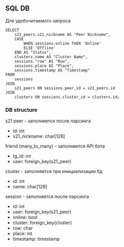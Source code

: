 ## SQL DB

Для удобочитаемого запроса
```
SELECT 
    s21_peers.s21_nickname AS "Peer Nickname",
    CASE 
        WHEN sessions.online THEN 'Online' 
        ELSE 'Offline' 
    END AS "Status",
    clusters.name AS "Cluster Name",
    sessions."row" AS "Row",
    sessions.place AS "Place",
    sessions.timestamp AS "Timestamp"
FROM 
    sessions
JOIN 
    s21_peers ON sessions.peer_id = s21_peers.id
JOIN 
    clusters ON sessions.cluster_id = clusters.id;
```

### DB structure
s21 peer - заполняется после парсинга 
- id: int
- s21_nickname: char[128]

friend (many_to_many) - заполняется API бота
- tg_id: int
- user: foreign_key(s21_peer)

cluster - заполняется при инициализации бд
- id: int
- name: char[128]

session - заполняется после парсинга 
- id: int 
- user: foreign_key(s21_peer)
- online: bool
- cluster: foreign_key(cluster)
- row: char
- place: int
- timestamp: timestamp

